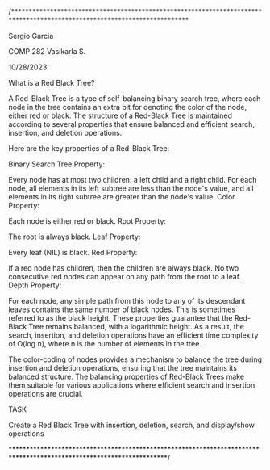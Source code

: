 /**************************************************************************************************************************

Sergio Garcia

COMP 282 Vasikarla S.

10/28/2023

What is a Red Black Tree?


A Red-Black Tree is a type of self-balancing binary search tree, where each node in the tree contains an extra bit for denoting the color of the node, either red or black. The structure of a Red-Black Tree is maintained according to several properties that ensure balanced and efficient search, insertion, and deletion operations.

Here are the key properties of a Red-Black Tree:

Binary Search Tree Property:

Every node has at most two children: a left child and a right child.
For each node, all elements in its left subtree are less than the node's value, and all elements in its right subtree are greater than the node's value.
Color Property:

Each node is either red or black.
Root Property:

The root is always black.
Leaf Property:

Every leaf (NIL) is black.
Red Property:

If a red node has children, then the children are always black.
No two consecutive red nodes can appear on any path from the root to a leaf.
Depth Property:

For each node, any simple path from this node to any of its descendant leaves contains the same number of black nodes. This is sometimes referred to as the black height.
These properties guarantee that the Red-Black Tree remains balanced, with a logarithmic height. As a result, the search, insertion, and deletion operations have an efficient time complexity of O(log n), where n is the number of elements in the tree.

The color-coding of nodes provides a mechanism to balance the tree during insertion and deletion operations, ensuring that the tree maintains its balanced structure. The balancing properties of Red-Black Trees make them suitable for various applications where efficient search and insertion operations are crucial.

TASK

Create a Red Black Tree with insertion, deletion, search, and display/show operations

********************************************************************************************************************/
